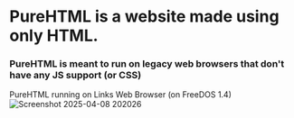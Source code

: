 <h1>PureHTML is a website made using only HTML.</h1>

<h3>PureHTML is meant to run on legacy web browsers that don't have any JS support (or CSS)</h3>

PureHTML running on Links Web Browser (on FreeDOS 1.4)
![Screenshot 2025-04-08 202026](https://github.com/user-attachments/assets/b40da0d5-9189-4633-aeb1-19df0fb1efef)
